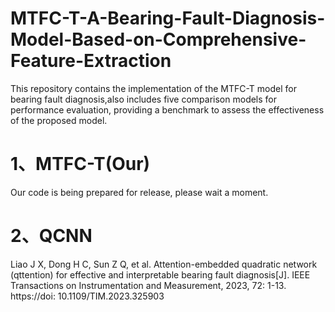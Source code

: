 # MTFC-T-A-Bearing-Fault-Diagnosis-Model-Based-on-Comprehensive-Feature-Extraction
This repository contains the implementation of the MTFC-T model for bearing fault diagnosis,also includes five comparison models for performance evaluation, providing a benchmark to assess the effectiveness of the proposed model.
# 1、MTFC-T(Our)
 Our code is being prepared for release, please wait a moment.
# 2、QCNN
Liao J X, Dong H C, Sun Z Q, et al. Attention-embedded quadratic network (qttention) for effective and interpretable bearing fault diagnosis[J]. IEEE Transactions on Instrumentation and Measurement, 2023, 72: 1-13.
https://doi: 10.1109/TIM.2023.325903
